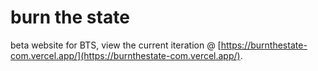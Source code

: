 # burn the state


beta website for BTS, view the current iteration @ [https://burnthestate-com.vercel.app/](https://burnthestate-com.vercel.app/).